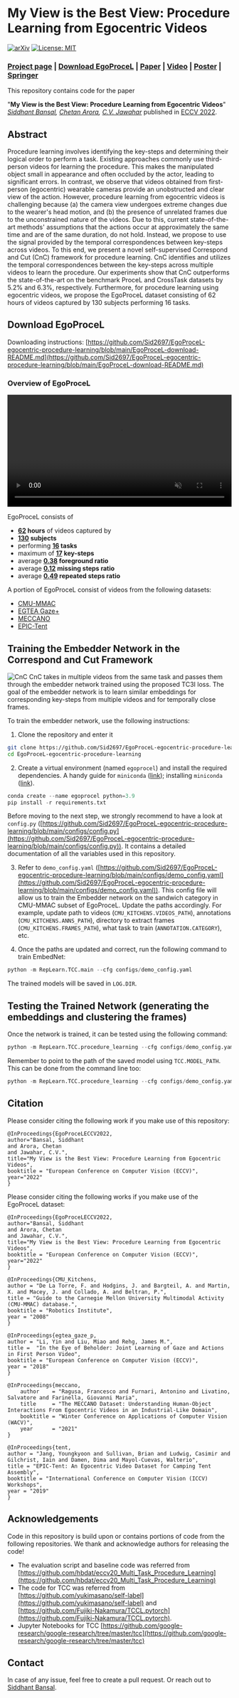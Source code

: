 # My View is the Best View: Procedure Learning from Egocentric Videos

[![arXiv](https://img.shields.io/badge/cs.cv-arXiv%3A2207.10883-42ba94.svg)](http://arxiv.org/abs/2207.10883)
[![License: MIT](https://img.shields.io/badge/License-MIT-yellow.svg)](LICENSE)

### [Project page](https://sid2697.github.io/egoprocel/) | [**Download EgoProceL**](https://sid2697.github.io/egoprocel/#download) | [Paper](https://arxiv.org/pdf/2207.10883) | [Video](https://sid2697.github.io/docs/1886.mp4) | [Poster](https://sid2697.github.io/docs/1886.pdf) | [Springer](https://link.springer.com/chapter/10.1007/978-3-031-19778-9_38)

This repository contains code for the paper

"**My View is the Best View: Procedure Learning from Egocentric Videos**" *[Siddhant Bansal](https://sid2697.github.io), [Chetan Arora](https://www.cse.iitd.ac.in/~chetan/), [C.V. Jawahar](https://faculty.iiit.ac.in/~jawahar/index.html)* 
published in [ECCV 2022](https://eccv2022.ecva.net/).

## Abstract
Procedure learning involves identifying the key-steps and determining their logical order to perform a task. Existing approaches commonly use third-person videos for learning the procedure. This makes the manipulated object small in appearance and often occluded by the actor, leading to significant errors. In contrast, we observe that videos obtained from first-person (egocentric) wearable cameras provide an unobstructed and clear view of the action. However, procedure learning from egocentric videos is challenging because (a) the camera view undergoes extreme changes due to the wearer's head motion, and (b) the presence of unrelated frames due to the unconstrained nature of the videos. Due to this, current state-of-the-art methods' assumptions that the actions occur at approximately the same time and are of the same duration, do not hold. Instead, we propose to use the signal provided by the temporal correspondences between key-steps across videos. To this end, we present a novel self-supervised Correspond and Cut (CnC) framework for procedure learning. CnC identifies and utilizes the temporal correspondences between the key-steps across multiple videos to learn the procedure. Our experiments show that CnC outperforms the state-of-the-art on the benchmark ProceL and CrossTask datasets by 5.2% and 6.3%, respectively. Furthermore, for procedure learning using egocentric videos, we propose the EgoProceL dataset consisting of 62 hours of videos captured by 130 subjects performing 16 tasks.

## Download EgoProceL

Downloading instructions: [https://github.com/Sid2697/EgoProceL-egocentric-procedure-learning/blob/main/EgoProceL-download-README.md](https://github.com/Sid2697/EgoProceL-egocentric-procedure-learning/blob/main/EgoProceL-download-README.md)

### Overview of EgoProceL

<video class="centered" width="100%" autoplay muted loop playsinline>
  <source src="https://sid2697.github.io/images/projectpic/EgoProceL-demo.mp4" type="video/mp4">
  Your browser does not support the video tag.
</video>

EgoProceL consists of
- <b><u>62</u> hours</b> of videos captured by
- <b><u>130</u> subjects</b>
- performing <b><u>16</u> tasks</b>
- maximum of <b><u>17</u> key-steps</b>
- average <b><u>0.38</u> foreground ratio</b>
- average <b><u>0.12</u> missing steps ratio</b>
- average <b><u>0.49</u> repeated steps ratio</b>

A portion of EgoProceL consist of videos from the following datasets:
- [CMU-MMAC](http://kitchen.cs.cmu.edu/main.php)
- [EGTEA Gaze+](https://cbs.ic.gatech.edu/fpv/)
- [MECCANO](https://iplab.dmi.unict.it/MECCANO/)
- [EPIC-Tent](https://sites.google.com/view/epic-tent)


## Training the Embedder Network in the Correspond and Cut Framework

![CnC](https://sid2697.github.io/images/projectpic/ECCV_diagrams-Methodology_v0-5.png)
CnC takes in multiple videos from the same task and passes them through the embedder network trained using the proposed TC3I loss. The goal of the embedder network is to learn similar embeddings for corresponding key-steps from multiple videos and for temporally close frames.

To train the embedder network, use the following instructions:

1. Clone the repository and enter it

```bash
git clone https://github.com/Sid2697/EgoProceL-egocentric-procedure-learning
cd EgoProceL-egocentric-procedure-learning
```

2. Create a virtual environment (named `egoprocel`) and install the required dependencies. A handy guide for `miniconda` ([link](https://docs.conda.io/projects/conda/en/4.6.0/_downloads/52a95608c49671267e40c689e0bc00ca/conda-cheatsheet.pdf)); installing `miniconda` ([link](https://docs.conda.io/en/latest/miniconda.html)).

```python
conda create --name egoprocel python=3.9
pip install -r requirements.txt
```

Before moving to the next step, we strongly recommend to have a look at `config.py` ([https://github.com/Sid2697/EgoProceL-egocentric-procedure-learning/blob/main/configs/config.py](https://github.com/Sid2697/EgoProceL-egocentric-procedure-learning/blob/main/configs/config.py)). It contains a detailed documentation of all the variables used in this repository.

3. Refer to `demo_config.yaml` ([https://github.com/Sid2697/EgoProceL-egocentric-procedure-learning/blob/main/configs/demo_config.yaml](https://github.com/Sid2697/EgoProceL-egocentric-procedure-learning/blob/main/configs/demo_config.yaml)). This config file will allow us to train the Embedder network on the sandwich category in CMU-MMAC subset of EgoProceL. Update the paths accordingly. For example, update path to videos (`CMU_KITCHENS.VIDEOS_PATH`), annotations (`CMU_KITCHENS.ANNS_PATH`), directory to extract frames (`CMU_KITCHENS.FRAMES_PATH`), what task to train (`ANNOTATION.CATEGORY`), etc.

4. Once the paths are updated and correct, run the following command to train EmbedNet:

```python
python -m RepLearn.TCC.main --cfg configs/demo_config.yaml
```

The trained models will be saved in `LOG.DIR`.

## Testing the Trained Network (generating the embeddings and clustering the frames)

Once the network is trained, it can be tested using the following command:

```python
python -m RepLearn.TCC.procedure_learning --cfg configs/demo_config.yaml
```

Remember to point to the path of the saved model using `TCC.MODEL_PATH`. This can be done from the command line too:

```python
python -m RepLearn.TCC.procedure_learning --cfg configs/demo_config.yaml TCC.MODEL_PATH path/to/the/model.pth
```

## Citation

Please consider citing the following work if you make use of this repository:

```
@InProceedings{EgoProceLECCV2022,
author="Bansal, Siddhant
and Arora, Chetan
and Jawahar, C.V.",
title="My View is the Best View: Procedure Learning from Egocentric Videos",
booktitle = "European Conference on Computer Vision (ECCV)",
year="2022"
}
```


Please consider citing the following works if you make use of the EgoProceL dataset:

```
@InProceedings{EgoProceLECCV2022,
author="Bansal, Siddhant
and Arora, Chetan
and Jawahar, C.V.",
title="My View is the Best View: Procedure Learning from Egocentric Videos",
booktitle = "European Conference on Computer Vision (ECCV)",
year="2022"
}

@InProceedings{CMU_Kitchens,
author = "De La Torre, F. and Hodgins, J. and Bargteil, A. and Martin, X. and Macey, J. and Collado, A. and Beltran, P.",
title = "Guide to the Carnegie Mellon University Multimodal Activity (CMU-MMAC) database.",
booktitle = "Robotics Institute",
year = "2008"
}

@InProceedings{egtea_gaze_p,
author = "Li, Yin and Liu, Miao and Rehg, James M.",
title =  "In the Eye of Beholder: Joint Learning of Gaze and Actions in First Person Video",
booktitle = "European Conference on Computer Vision (ECCV)",
year = "2018"
}

@InProceedings{meccano,
    author    = "Ragusa, Francesco and Furnari, Antonino and Livatino, Salvatore and Farinella, Giovanni Maria",
    title     = "The MECCANO Dataset: Understanding Human-Object Interactions From Egocentric Videos in an Industrial-Like Domain",
    booktitle = "Winter Conference on Applications of Computer Vision (WACV)",
    year      = "2021"
}

@InProceedings{tent,
author = "Jang, Youngkyoon and Sullivan, Brian and Ludwig, Casimir and Gilchrist, Iain and Damen, Dima and Mayol-Cuevas, Walterio",
title = "EPIC-Tent: An Egocentric Video Dataset for Camping Tent Assembly",
booktitle = "International Conference on Computer Vision (ICCV) Workshops",
year = "2019"
}
```

## Acknowledgements

Code in this repository is build upon or contains portions of code from the following repositories. We thank and acknowledge authors for releasing the code!

- The evaluation script and baseline code was referred from [https://github.com/hbdat/eccv20_Multi_Task_Procedure_Learning](https://github.com/hbdat/eccv20_Multi_Task_Procedure_Learning)
- The code for TCC was referred from [https://github.com/yukimasano/self-label](https://github.com/yukimasano/self-label) and [https://github.com/Fujiki-Nakamura/TCCL.pytorch](https://github.com/Fujiki-Nakamura/TCCL.pytorch).
- Jupyter Notebooks for TCC [https://github.com/google-research/google-research/tree/master/tcc](https://github.com/google-research/google-research/tree/master/tcc)


## Contact

In case of any issue, feel free to create a pull request. Or reach out to [Siddhant Bansal](https://sid2697.github.io).
